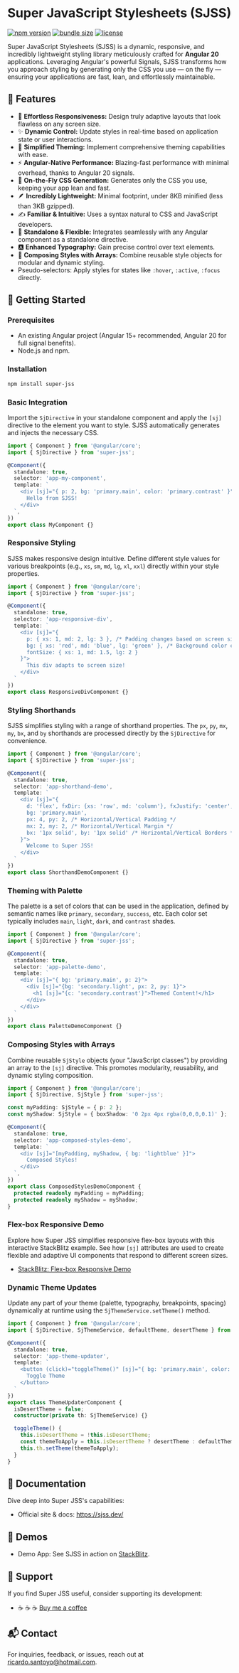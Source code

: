 # Super JavaScript Stylesheets (SJSS)

[![npm version](https://img.shields.io/npm/v/super-jss.svg)](https://www.npmjs.com/package/super-jss)
[![bundle size](https://img.shields.io/bundlephobia/minzip/super-jss?label=size)](https://bundlephobia.com/package/super-jss)
[![license](https://img.shields.io/badge/license-MIT-blue.svg)](../../LICENSE)

Super JavaScript Stylesheets (SJSS) is a dynamic, responsive, and incredibly lightweight styling library meticulously crafted for **Angular 20** applications. Leveraging Angular's powerful Signals, SJSS transforms how you approach styling by generating only the CSS you use — on the fly — ensuring your applications are fast, lean, and effortlessly maintainable.

## 🌟 Features

*   📱 **Effortless Responsiveness:** Design truly adaptive layouts that look flawless on any screen size.
*   ✨ **Dynamic Control:** Update styles in real-time based on application state or user interactions.
*   🎨 **Simplified Theming:** Implement comprehensive theming capabilities with ease.
*   ⚡ **Angular-Native Performance:** Blazing-fast performance with minimal overhead, thanks to Angular 20 signals.
*   🧩 **On-the-Fly CSS Generation:** Generates only the CSS you use, keeping your app lean and fast.
*   🪶 **Incredibly Lightweight:** Minimal footprint, under 8KB minified (less than 3KB gzipped).
*   ✍️ **Familiar & Intuitive:** Uses a syntax natural to CSS and JavaScript developers.
*   🚀 **Standalone & Flexible:** Integrates seamlessly with any Angular component as a standalone directive.
*   🅰️ **Enhanced Typography:** Gain precise control over text elements.
*   🔗 **Composing Styles with Arrays:** Combine reusable style objects for modular and dynamic styling.
*   Pseudo-selectors: Apply styles for states like `:hover`, `:active`, `:focus` directly.

## 🚀 Getting Started

### Prerequisites

- An existing Angular project (Angular 15+ recommended, Angular 20 for full signal benefits).
- Node.js and npm.

### Installation

```bash
npm install super-jss
```

### Basic Integration

Import the `SjDirective` in your standalone component and apply the `[sj]` directive to the element you want to style. SJSS automatically generates and injects the necessary CSS.

```typescript
import { Component } from '@angular/core';
import { SjDirective } from 'super-jss';

@Component({
  standalone: true,
  selector: 'app-my-component',
  template: `
    <div [sj]="{ p: 2, bg: 'primary.main', color: 'primary.contrast' }">
      Hello from SJSS!
    </div>
  `,
})
export class MyComponent {}
```

### Responsive Styling

SJSS makes responsive design intuitive. Define different style values for various breakpoints (e.g., `xs`, `sm`, `md`, `lg`, `xl`, `xxl`) directly within your style properties.

```typescript
import { Component } from '@angular/core';
import { SjDirective } from 'super-jss';

@Component({
  standalone: true,
  selector: 'app-responsive-div',
  template: `
    <div [sj]="{
      p: { xs: 1, md: 2, lg: 3 }, /* Padding changes based on screen size */
      bg: { xs: 'red', md: 'blue', lg: 'green' }, /* Background color changes */
      fontSize: { xs: 1, md: 1.5, lg: 2 }
    }">
      This div adapts to screen size!
    </div>
  `
})
export class ResponsiveDivComponent {}
```

### Styling Shorthands

SJSS simplifies styling with a range of shorthand properties. The `px`, `py`, `mx`, `my`, `bx`, and `by` shorthands are processed directly by the `SjDirective` for convenience.

```typescript
import { Component } from '@angular/core';
import { SjDirective } from 'super-jss';

@Component({
  standalone: true,
  selector: 'app-shorthand-demo',
  template: `
    <div [sj]="{
      d: 'flex', fxDir: {xs: 'row', md: 'column'}, fxJustify: 'center',
      bg: 'primary.main',
      px: 4, py: 2, /* Horizontal/Vertical Padding */
      mx: 2, my: 2, /* Horizontal/Vertical Margin */
      bx: '1px solid', by: '1px solid' /* Horizontal/Vertical Borders */
    }">
      Welcome to Super JSS!
    </div>
  `
})
export class ShorthandDemoComponent {}
```

### Theming with Palette

The palette is a set of colors that can be used in the application, defined by semantic names like `primary`, `secondary`, `success`, etc. Each color set typically includes `main`, `light`, `dark`, and `contrast` shades.

```typescript
import { Component } from '@angular/core';
import { SjDirective } from 'super-jss';

@Component({
  standalone: true,
  selector: 'app-palette-demo',
  template: `
    <div [sj]="{ bg: 'primary.main', p: 2}">
      <div [sj]="{bg: 'secondary.light', px: 2, py: 1}">
        <h1 [sj]="{c: 'secondary.contrast'}">Themed Content!</h1>
      </div>
    </div>
  `
})
export class PaletteDemoComponent {}
```

### Composing Styles with Arrays

Combine reusable `SjStyle` objects (your "JavaScript classes") by providing an array to the `[sj]` directive. This promotes modularity, reusability, and dynamic styling composition.

```typescript
import { Component } from '@angular/core';
import { SjDirective, SjStyle } from 'super-jss';

const myPadding: SjStyle = { p: 2 };
const myShadow: SjStyle = { boxShadow: '0 2px 4px rgba(0,0,0,0.1)' };

@Component({
  standalone: true,
  selector: 'app-composed-styles-demo',
  template: `
    <div [sj]="[myPadding, myShadow, { bg: 'lightblue' }]">
      Composed Styles!
    </div>
  `,
})
export class ComposedStylesDemoComponent {
  protected readonly myPadding = myPadding;
  protected readonly myShadow = myShadow;
}
```

### Flex-box Responsive Demo

Explore how Super JSS simplifies responsive flex-box layouts with this interactive StackBlitz example. See how `[sj]` attributes are used to create flexible and adaptive UI components that respond to different screen sizes.

- [StackBlitz: Flex-box Responsive Demo](https://stackblitz.com/edit/angular-ivy-ieshja?file=README.md,src%2Fapp%2Fapp.component.ts)

### Dynamic Theme Updates

Update any part of your theme (palette, typography, breakpoints, spacing) dynamically at runtime using the `SjThemeService.setTheme()` method.

```typescript
import { Component } from '@angular/core';
import { SjDirective, SjThemeService, defaultTheme, desertTheme } from 'super-jss';

@Component({
  standalone: true,
  selector: 'app-theme-updater',
  template: `
    <button (click)="toggleTheme()" [sj]="{ bg: 'primary.main', color: 'primary.contrast', p: 1, borderRadius: '4px', cursor: 'pointer' }">
      Toggle Theme
    </button>
  `
})
export class ThemeUpdaterComponent {
  isDesertTheme = false;
  constructor(private th: SjThemeService) {}

  toggleTheme() {
    this.isDesertTheme = !this.isDesertTheme;
    const themeToApply = this.isDesertTheme ? desertTheme : defaultTheme;
    this.th.setTheme(themeToApply);
  }
}
```

## 📖 Documentation

Dive deep into Super JSS's capabilities:

- Official site & docs: https://sjss.dev/

## 🎨 Demos

- Demo App: See SJSS in action on [StackBlitz](https://stackblitz.com/edit/super-js?file=src%2Fmain.ts).

## 💖 Support

If you find Super JSS useful, consider supporting its development:

- ☕ ☕ ☕ [Buy me a coffee](https://buymeacoffee.com/rsantoyo)

## 📬 Contact

For inquiries, feedback, or issues, reach out at [ricardo.santoyo@hotmail.com](mailto:ricardo.santoyo@hotmail.com).
